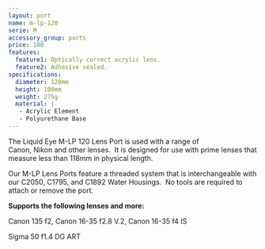 ```yaml
---
layout: port
name: m-lp-120
serie: M
accessory_group: ports
price: 180
features:
  feature1: Optically correct acrylic lens.
  feature2: Adhesive sealed.
specifications:
  diameter: 120mm
  height: 100mm
  weight: 275g
  material: |
   - Acrylic Element
   - Polyurethane Base
---
```

The Liquid Eye M-LP 120 Lens Port is used with a range of Canon, Nikon and other lenses.  It is designed for use with prime lenses that measure less than 118mm in physical length.

Our M-LP Lens Ports feature a threaded system that is interchangeable with our C2050, C1795, and C1892 Water Housings.  No tools are required to attach or remove the port.

**Supports the following lenses and more:**

Canon	135 f2, Canon	16-35 f2.8 V.2, Canon	16-35 f4 IS

Sigma	50 f1.4 DG ART
